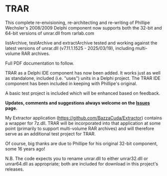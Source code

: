 # TRAR
 
This complete re-envisioning, re-architecting and re-writing of Phillipe Wechsler's 2008/2009 Delphi component now supports both the 32-bit and 64-bit versions of unrar.dll from rarlab.com

listArchive, testArchive and extractArchive tested and working against the latest versions of unrar.dll (v7.11.1.1525 - 2025/03/19), including multi-volume RAR archives.

Full PDF documentation to follow.

TRAR as a Delphi IDE component has now been added. It works just as well as standalone, included (i.e. "uses") units in a Delphi project. The TRAR IDE component has been included in keeping with Phillipe's original.

A basic test project is included which will be enhanced based on feedback.

**Updates, comments and suggestions always welcome on the [Issues](https://github.com/BazzaCuda/TRARunrar/issues) page.**

My Extractor application (https://github.com/BazzaCuda/Extractor) contains a wrapper for 7z.dll. TRAR will be incorporated into that application at some point (primarily to support multi-volume RAR archives) and will therefore serve as an additional test project for TRAR.

Of course, big thanks are due to Phillipe for his original 32-bit component, some 16 years ago!

N.B. The code expects you to rename unrar.dll to either unrar32.dll or unrar64.dll as appropriate; both are included for download in this project's releases.
